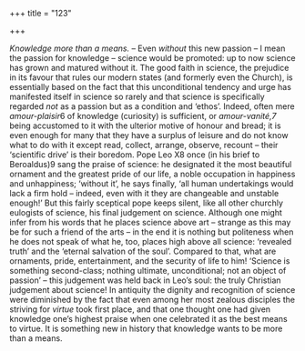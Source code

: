 +++
title = "123"

+++

*Knowledge more than a means.* – Even *without* this new passion – I mean the passion for knowledge – science would be promoted: up to now science has grown and matured without it. The good faith in science, the prejudice in its favour that rules our modern states \(and formerly even the Church\), is essentially based on the fact that this unconditional tendency and urge has manifested itself in science so rarely and that science is specifically regarded *not* as a passion but as a condition and ‘ethos’. Indeed, often mere *amour-plaisir*6 of knowledge \(curiosity\) is sufficient, or *amour-vanité,7* being accustomed to it with the ulterior motive of honour and bread; it is even enough for many that they have a surplus of leisure and do not know what to do with it except read, collect, arrange, observe, recount – their ‘scientific drive’ is their boredom. Pope Leo X8 once \(in his brief to Beroaldus\)9 sang the praise of science: he designated it the most beautiful ornament and the greatest pride of our life, a noble occupation in happiness and unhappiness; ‘without it’, he says finally, ‘all human undertakings would lack a firm hold – indeed, even with it they are changeable and unstable enough\!’ But this fairly sceptical pope keeps silent, like all other churchly eulogists of science, his final judgement on science. Although one might infer from his words that he places science above art – strange as this may be for such a friend of the arts – in the end it is nothing but politeness when he does not speak of what he, too, places high above all science: ‘revealed truth’ and the ‘eternal salvation of the soul’. Compared to that, what are ornaments, pride, entertainment, and the security of life to him\! ‘Science is something second-class; nothing ultimate, unconditional; not an object of passion’ – this judgement was held back in Leo’s soul: the truly Christian judgement about science\! In antiquity the dignity and recognition of science were diminished by the fact that even among her most zealous disciples the striving for *virtue* took first place, and that one thought one had given knowledge one’s highest praise when one celebrated it as the best means to virtue. It is something new in history that knowledge wants to be more than a means.


